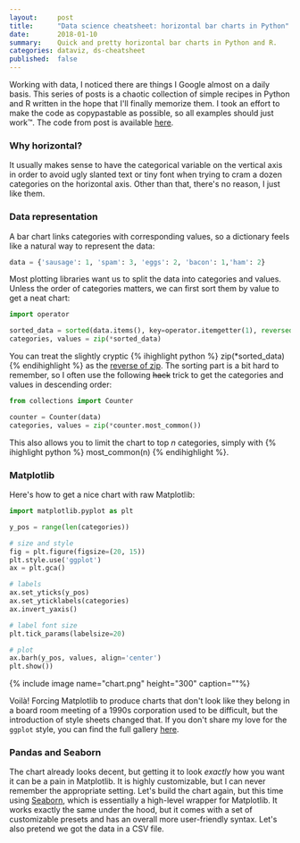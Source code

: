 ```yaml
---
layout:     post
title:      "Data science cheatsheet: horizontal bar charts in Python"
date:       2018-01-10
summary:    Quick and pretty horizontal bar charts in Python and R.
categories: dataviz, ds-cheatsheet
published:  false
---
```


Working with data, I noticed there are things I Google almost on a daily basis. This series of posts is a chaotic collection of simple recipes in Python and R written in the hope that I'll finally memorize them. I took an effort to make the code as copypastable as possible, so all examples should just work™. The code from post is available [here](https://github.com/sebastiandziadzio/data-science-cheatsheet/blob/master/horizontal_bar_chart.ipynb).

### Why horizontal?
It usually makes sense to have the categorical variable on the vertical axis in order to avoid ugly slanted text or tiny font when trying to cram a dozen categories on the horizontal axis. Other than that, there's no reason, I just like them.

### Data representation
A bar chart links categories with corresponding values, so a dictionary feels like a natural way to represent the data:
```python
data = {'sausage': 1, 'spam': 3, 'eggs': 2, 'bacon': 1,'ham': 2}
```

Most plotting libraries want us to split the data into categories and values. Unless the order of categories matters, we can first sort them by value to get a neat chart:

```python
import operator

sorted_data = sorted(data.items(), key=operator.itemgetter(1), reversed=True)
categories, values = zip(*sorted_data) 
```

You can treat the slightly cryptic {% ihighlight python %} zip(*sorted_data) {% endihighlight %} as the [reverse of zip](https://stackoverflow.com/questions/12974474/how-to-unzip-a-list-of-tuples-into-individual-lists). The sorting part is a bit hard to remember, so I often use the following ~~hack~~ trick to get the categories and values in descending order:

```python
from collections import Counter

counter = Counter(data)
categories, values = zip(*counter.most_common())
```

This also allows you to limit the chart to top *n* categories, simply with {% ihighlight python %} most_common(n) {% endihighlight %}.

### Matplotlib
Here's how to get a nice chart with raw Matplotlib:

```python
import matplotlib.pyplot as plt

y_pos = range(len(categories))

# size and style
fig = plt.figure(figsize=(20, 15))
plt.style.use('ggplot')
ax = plt.gca()

# labels
ax.set_yticks(y_pos)
ax.set_yticklabels(categories)
ax.invert_yaxis()

# label font size
plt.tick_params(labelsize=20)

# plot
ax.barh(y_pos, values, align='center')
plt.show())
```

{% include image name="chart.png" height="300" caption=""%}

Voilà! Forcing Matplotlib to produce charts that don't look like they belong in a board room meeting of a 1990s corporation used to be difficult, but the introduction of style sheets changed that. If you don't share my love for the `ggplot` style, you can find the full gallery [here](https://matplotlib.org/examples/style_sheets/style_sheets_reference.html).

### Pandas and Seaborn
The chart already looks decent, but getting it to look *exactly* how you want it can be a pain in Matplotlib. It is highly customizable, but I can never remember the appropriate setting. Let's build the chart again, but this time using [Seaborn](https://seaborn.pydata.org/), which is essentially a high-level wrapper for Matplotlib. It works exactly the same under the hood, but it comes with a set of customizable presets and has an overall more user-friendly syntax. Let's also pretend we got the data in a CSV file.

```python
```
